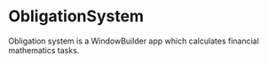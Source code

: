 # ObligationSystem
Obligation system is a WindowBuilder app which calculates financial mathematics tasks.
